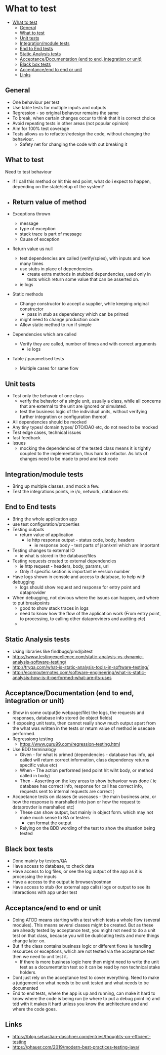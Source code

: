 # What to test

- [What to test](#what-to-test)
	- [General](#general)
	- [What to test](#what-to-test)
	- [Unit tests](#unit-tests)
	- [Integration/module tests](#integrationmodule-tests)
	- [End to End tests](#end-to-end-tests)
	- [Static Analysis tests](#static-analysis-tests)
	- [Acceptance/Documentation (end to end, integration or unit)](#acceptancedocumentation-end-to-end-integration-or-unit)
	- [Black box tests](#black-box-tests)
	- [Acceptance/end to end or unit](#acceptanceend-to-end-or-unit)
	- [Links](#links)

## General

- One behaviour per test
- Use table tests for multiple inputs and outputs
- Regression - so original behavour remains the same
- To break, when certain changes occur to think that it is correct choice
- Avoid repeating tests in other areas (not popular opinion)
- Aim for 100% test coverage
- Tests allows us to refactor/redesign the code, without changing the behaviour.
  - Safety net for changing the code with out breaking it

## What to test

Need to test behaviour
- if I call this method or hit this end point, what do i expect to happen,  depending on the state/setup of the system?

- Return value of method
  -
- Exceptions thrown
  - message
  - type of exception
  - stack trace is part of message
  - Cause of exception
- Return value us null
  - test dependencies are called (verify/spies), with inputs and how many times
  - use stubs in place of dependencies.
    - create extra methods in stubbed dependencies, used only in tests which return some value that can be asserted on.
  - ie logs
- Static methods
  - Change constructor to accept a supplier, while keeping original constructor
    - pass in stub as dependency which can be primed
  - might need to change production code
  - Allow static method to run if simple
- Dependencies which are called
  - Verify they are called, number of times and with correct arguments
    - ie logs
- Table / parametised  tests
  - Multiple cases for same flow

## Unit tests

- Test only the behavoir of one class
  - verify the behavior of a single unit, usually a class, while all concerns that are external to the unit are ignored or simulated.
  - test the business logic of the individual units, without verifying further integration or configuration thereof.
- All dependencies should be mocked
- Any tiny types/ domain types/ DTO/DAO etc, do not need to be mocked
- Test edge cases, technical issues
- fast feedback
- Issues
  - mocking the dependencies of the tested class means it is tightly coupled to the implementation, thus hard to refactor. As lots of changes need to be made to prod and test code

## Integration/module tests

- Bring up multiple classes, and mock a few.
- Test the integrations points, ie i/o, network, database etc

## End to End tests

- Bring the whole application app
- use test configuration/properties
- Testing outputs
  - return value of application
    - ie http response output - status code, body, headers
      - ie response body - test parts of json/xml which are important
- Testing changes to external IO
  - ie what is stored in the database/files
- Testing requests created to external dependencies
  - ie http request - headers, body, params, url
  - Only if specific section is important ie version number
- Have logs shown in console and access to database, to help with debugging
  - logs should show request and response for entry point and dataprovider
- When debugging, not obvious where the issues can happen, and where to put breakpoints
  - good to show stack traces in logs
  - need to know how the flow of the application work (From entry point, to processing, to calling other dataproviders and auditing etc)
  -

## Static Analysis tests

- Using libraries like findbugs/pmd/pitest
- https://www.testingexcellence.com/static-analysis-vs-dynamic-analysis-software-testing/
- http://tryqa.com/what-is-static-analysis-tools-in-software-testing/
- http://ecomputernotes.com/software-engineering/what-is-static-analysis-how-is-it-performed-what-are-its-uses

## Acceptance/Documentation (end to end, integration or unit)

- Show in some output(ie webpage/file) the logs, the requests and responses, database info stored (ie object fields)
- If exposing unit tests, then cannot really show much output apart from the what was written in the tests or return value of method ie usecase performed.
- Regressiong testing
  - https://www.guru99.com/regression-testing.html
- Use BDD terminalogy
  - Given - for what is primed (dependencies - database has info, api called will return correct information, class dependency returns specific value etc)
  - When - The action performed (end point hit wiht body, or method called in body)
  - Then - Asserting on the key areas to show behaviour was done ( ie database has correct info, response for call has correct info, requests sent to internal requests are correct )
- Accpetance tests on classes (ie usecases - the main business area, or how the response is marshalled into json or how the request to dataprovder is marshalled etc)
  - These can show output, but mainly in object form. which may not make much sense to BA or testers
    - can format the output
  - Relying on the BDD wording of the test to show the situation being tested

## Black box tests

- Done mainly by testers/QA
- Have access to database, to check data
- Have access to log files, or see the log output of the app as it is processing the inputs
- Have a access to the output ie browser/postman
- Have access to stub (for external app calls) logs or output to see its interactions with app under test

## Acceptance/end to end or unit

- Doing ATDD means starting with a test which tests a whole flow (several modules). This means several classes might be created. But as these are already tested by acceptance test, you might not need to do a unit test on that class, because you will be duplicating tests and more things change later on.
- But if the class contains business logic or different flows ie handling resources or exceptions, which are not tested via the acceptance test then we need to unit test it.
  - If there is more business logic here then might need to write the unit test as a documentation test so it can be read by non technical stake holders.
- Dont just rely on the acceptance test to cover everything. Need to make a judgement on what needs to be unit tested and what needs to be documented
- End to end tests, where the app is up and running, can make it hard to know where the code is being run (ie where to put a debug point in) and tdd with it makes it hard unless you know the architecture and and where the code goes.

## Links

- https://blog.sebastian-daschner.com/entries/thoughts-on-efficient-testing
- https://phauer.com/2019/modern-best-practices-testing-java/
